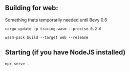 ## Building for web:

Something thats temporarily needed until Bevy 0.6

```
cargo update -p tracing-wasm --precise 0.2.0
```

```
wasm-pack build --target web --release
```

## Starting (if you have NodeJS installed)

```
npx serve .
```
